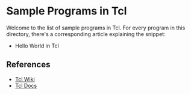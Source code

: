 # Sample Programs in Tcl

Welcome to the list of sample programs in Tcl. For every program in this
directory, there's a corresponding article explaining the snippet:

- Hello World in Tcl

## References

- [Tcl Wiki](https://en.wikipedia.org/wiki/Tcl)
- [Tcl Docs](https://www.tcl.tk/)
